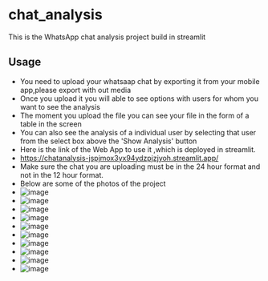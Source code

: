 # chat_analysis
This is the WhatsApp chat analysis project build in streamlit
## Usage
- You need to upload your whatsaap chat by exporting it from your mobile app,please export with out media
- Once you upload it you will able to see options with users for whom you want to see the analysis
- The moment you upload the file you can see your file in the form of a table in the screen
- You can also see the analysis of a individual user by selecting that user from the select box above the  'Show Analysis' button
- Here is the link of the Web App to use it ,which is deployed in streamlit.
- https://chatanalysis-jspjmox3yx94ydzpjzjyoh.streamlit.app/
- Make sure the chat you are uploading must be in the 24 hour format and not in the 12 hour format.
- Below are some of the photos of the project
- ![image](https://github.com/Shoaibkhan11/chat_analysis/assets/54126582/d1ecb226-2cdb-4284-9b98-c67cf40e0695)
- ![image](https://github.com/Shoaibkhan11/chat_analysis/assets/54126582/d89d8e30-e0eb-47f8-982a-46a5d1b6a0a3)
- ![image](https://github.com/Shoaibkhan11/chat_analysis/assets/54126582/d4c5bc8d-6423-4530-8ddf-6848c71d42df)
- ![image](https://github.com/Shoaibkhan11/chat_analysis/assets/54126582/a3ca0b25-cd2d-4e0c-9d01-ed2ed41d7bdd)
- ![image](https://github.com/Shoaibkhan11/chat_analysis/assets/54126582/a9d4b089-76b3-413d-abae-c09970f4a697)
- ![image](https://github.com/Shoaibkhan11/chat_analysis/assets/54126582/33121d37-37d9-4169-b831-8d09096b651c)
- ![image](https://github.com/Shoaibkhan11/chat_analysis/assets/54126582/cee6c341-953b-4c3c-8169-df07f1bb62de)
- ![image](https://github.com/Shoaibkhan11/chat_analysis/assets/54126582/3cce7059-a52d-4912-a9c0-bd5b390d050b)
- ![image](https://github.com/Shoaibkhan11/chat_analysis/assets/54126582/331ca8c2-8462-4b4e-b690-ab5787e44b0a)
- ![image](https://github.com/Shoaibkhan11/chat_analysis/assets/54126582/20ea7a96-fa53-4923-9e9e-a002076912bb)

